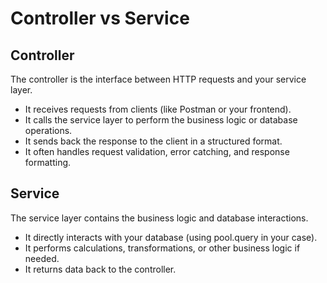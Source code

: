 # Controller vs Service

## Controller

The controller is the interface between HTTP requests and your service layer.

- It receives requests from clients (like Postman or your frontend).
- It calls the service layer to perform the business logic or database operations.
- It sends back the response to the client in a structured format.
- It often handles request validation, error catching, and response formatting.

## Service

The service layer contains the business logic and database interactions.

- It directly interacts with your database (using pool.query in your case).
- It performs calculations, transformations, or other business logic if needed.
- It returns data back to the controller.
